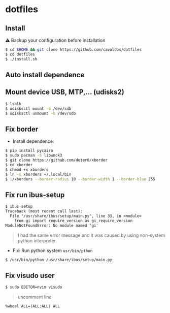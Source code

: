 # dotfiles

## Install

:warning: Backup your configuration before installation

```bash
$ cd $HOME && git clone https://github.com/cavaldos/dotfiles
$ cd dotfiles
$ ./install.sh
```

## Auto install dependence

## Mount device USB, MTP,... (udisks2)

```bash
$ lsblk
$ udisksctl mount -b /dev/sdb
$ udisksctl unmount -b /dev/sdb
```

## Fix border

- Install dependence:

```bash
$ pip install pycairo
$ sudo pacman -S libwnck3
$ git clone https://github.com/deter0/xborder
$ cd xborder
$ chmod +x xborders
$ ln -s xborders ~/.local/bin
$ ./xborders --border-radius 10 --border-width 1 --border-blue 255
```

## Fix run ibus-setup

```txt
$ ibus-setup
Traceback (most recent call last):
  File "/usr/share/ibus/setup/main.py", line 33, in <module>
    from gi import require_version as gi_require_version
ModuleNotFoundError: No module named 'gi'
```

> I had the same error message and it was caused by using non-system python interpreter.

- Fix: Run python system `usr/bin/pthon`

```bash
$ /usr/bin/python /usr/share/ibus/setup/main.py
```

## Fix visudo user

```bash
$ sudo EDITOR=nvim visudo
```

> uncomment line

```config
%wheel ALL=(ALL:ALL) ALL
```
